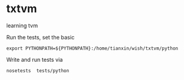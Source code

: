 # txtvm

learning tvm

Run the tests, set the basic
```
export PYTHONPATH=${PYTHONPATH}:/home/tianxin/wish/txtvm/python
```

Write and run tests via
```
nosetests  tests/python
```
